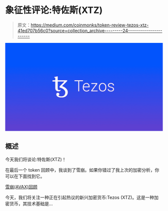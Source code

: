 # 象征性评论:特佐斯(XTZ)

> 原文：<https://medium.com/coinmonks/token-review-tezos-xtz-41ed707b56c0?source=collection_archive---------24----------------------->

![](img/5b431a1b414540286c2c1c650d669625.png)

## **概述**

今天我们将谈论:特佐斯(XTZ)！

在最后一个 token 回顾中，我谈到了雪崩。如果你错过了我上次的加密分析，你可以在下面找到它。

[雪崩(AVAX)回顾](/coinmonks/token-review-avalanche-avax-616f9de161c3?source=your_stories_page-------------------------------------)

今天，我们将关注一种正在引起热议的新兴加密货币:Tezos (XTZ)。这是一种加密货币，其技术基础是…